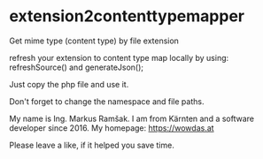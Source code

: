 # extension2contenttypemapper
Get mime type (content type) by file extension

refresh your extension to content type map locally by using: refreshSource() and generateJson();

Just copy the php file and use it.

Don't forget to change the namespace and file paths.

My name is Ing. Markus Ramšak. I am from Kärnten and a software developer since 2016.
My homepage: https://wowdas.at

Please leave a like, if it helped you save time.
